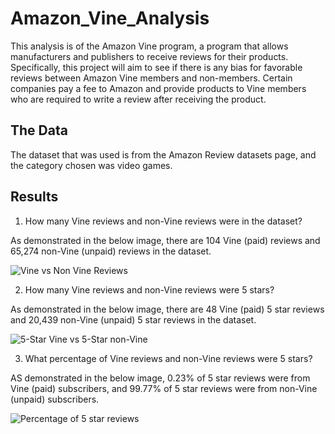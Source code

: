 # Amazon_Vine_Analysis
This analysis is of the Amazon Vine program, a program that allows manufacturers and publishers to receive reviews for their products.  Specifically, this project will aim to see if there is any bias for favorable reviews between Amazon Vine members and non-members.  Certain companies pay a fee to Amazon and provide products to Vine members who are required to write a review after receiving the product.  


## The Data
The dataset that was used is from the Amazon Review datasets page, and the category chosen was video games.

## Results

1. How many Vine reviews and non-Vine reviews were in the dataset?

As demonstrated in the below image, there are 104 Vine (paid) reviews and 65,274 non-Vine (unpaid) reviews in the dataset.

![Vine vs  Non Vine Reviews](https://user-images.githubusercontent.com/100809925/175818136-6125df41-ae4a-4723-aa10-03c352a1ec95.jpeg)

2. How many Vine reviews and non-Vine reviews were 5 stars?

As demonstrated in the below image, there are 48 Vine (paid) 5 star reviews and 20,439 non-Vine (unpaid) 5 star reviews in the dataset.

![5-Star Vine vs  5-Star non-Vine](https://user-images.githubusercontent.com/100809925/175818949-6b3f6c33-b94b-4524-810d-ed963d1aa0a2.jpeg)

3. What percentage of Vine reviews and non-Vine reviews were 5 stars?

AS demonstrated in the below image, 0.23% of 5 star reviews were from Vine (paid) subscribers, and 99.77% of 5 star reviews were from non-Vine (unpaid) subscribers.  

![Percentage of 5 star reviews](https://user-images.githubusercontent.com/100809925/175819243-6825a2a9-64b9-4bcb-b10e-03bc93705f0f.jpeg)

